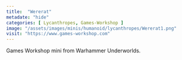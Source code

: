```yaml
---
title:  "Wererat"
metadate: "hide"
categories: [ Lycanthropes, Games-Workshop ]
image: "/assets/images/minis/humanoid/lycanthropes/Wererat1.png"
visit: "https://www.games-workshop.com"
---
```

Games Workshop mini from Warhammer Underworlds. 